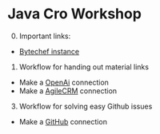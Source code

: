 # Java Cro Workshop

0. Important links:
- [Bytechef instance](https://demo.bytechef.io/)
 
1. Workflow for handing out material links
- Make a [OpenAi](https://platform.openai.com/settings/organization/api-keys) connection
- Make a [AgileCRM](https://docs.bytechef.io/reference/components/agile-crm) connection

3. Workflow for solving easy Github issues
- Make a [GitHub](https://docs.bytechef.io/reference/components/github) connection
